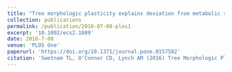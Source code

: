 ```yaml
---
title: "Tree morphologic plasticity explains deviation from metabolic scaling theory in semi-arid conifer forests, southwestern USA"
collection: publications
permalink: /publication/2016-07-08-plos1
excerpt: '10.1002/ecs2.1889'
date: 2016-7-08
venue: 'PLOS One'
paperurl: 'https://doi.org/10.1371/journal.pone.0157582'
citation: 'Swetnam TL, O’Connor CD, Lynch AM (2016) Tree Morphologic Plasticity Explains Deviation from Metabolic Scaling Theory in Semi-Arid Conifer Forests, Southwestern USA. PLoS ONE 11(7): e0157582. https://doi.org/10.1371/journal.pone.0157582'
---
```


